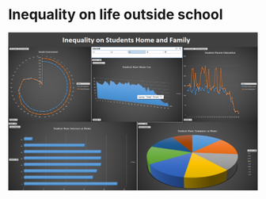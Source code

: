 # Inequality on life outside school
![alt text](https://github.com/Maxyee/julhas-data-science-projects/blob/master/Excel%20Dashboard/Inequality%20on%20roster%20home%20and%20family/screenshots/dashboard.png)
